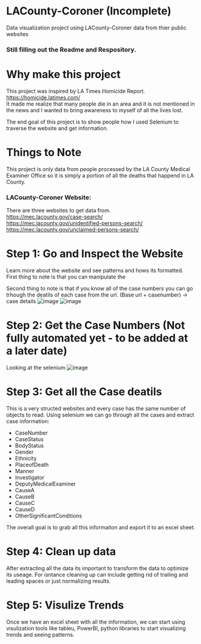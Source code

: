 # LACounty-Coroner (Incomplete)
Data visualization project using LACounty-Coroner data from thier public websites
<br />
### Still filling out the Readme and Respository.
# Why make this project
This project was inspired by LA Times Homicide Report. https://homicide.latimes.com/ <br />
It made me realize that many people die in an area and it is not mentioned in the news and I wanted to bring awareness to myself of all the lives lost. 

The end goal of this project is to show people how I used Selenium to traverse the website and get information.
# Things to Note
This project is only data from people processed by the LA County Medical Examiner Office so it is simply a portion of all the deaths that happend in LA County. 

### LACounty-Coroner Website:
There are three websites to get data from. <br />
https://mec.lacounty.gov/case-search/<br />
https://mec.lacounty.gov/unidentified-persons-search/<br />
https://mec.lacounty.gov/unclaimed-persons-search/<br />

# Step 1: Go and Inspect the Website
Learn more about the website and see patterns and hows its formatted. First thing to note is that you can manipulate the 


Second thing to note is that if you know all of the case numbers you can go trhough the deatils of each case from the url. (Base url + casenumber) -> case details
![image](https://user-images.githubusercontent.com/51274827/184560486-06df2d87-4a71-44f8-9ca0-c13dd9f7a21d.png)
![image](https://user-images.githubusercontent.com/51274827/184560506-4d3a9860-5d1c-4bc9-b544-ae2bf140d9c7.png)


# Step 2: Get the Case Numbers (Not fully automated yet - to be added at a later date)
Looking at the selenium 
![image](https://user-images.githubusercontent.com/51274827/184560847-ec12809e-4ed2-49a1-9bec-29b3935ad044.png)


# Step 3: Get all the Case deatils
This is a very structed websites and every case has the same number of objects to read. Using selenium we can go through all the cases and extract case information:
* CaseNumber
* CaseStatus
* BodyStatus
* Gender
* Ethnicity
* PlaceofDeath 
* Manner
* Investigator
* DeputyMedicalExaminer
* CauseA 
* CauseB
* CauseC 
* CauseD 
* OtherSignificantConditions

The overall goal is to grab all this informaiton and export it to an excel sheet. 

# Step 4: Clean up data
After extracting all the data its important to transform the data to optimize its useage. For isntance cleaning up can include getting rid of trailing and leading spaces or just normalizing results. 



# Step 5: Visulize Trends  
Once we have an excel sheet with all the information, we can start using visulization tools like tableu, PowerBI, python libraries to start visualizing trends and seeing patterns.  
